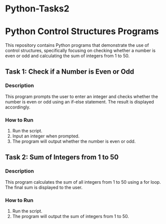# Python-Tasks2
# Python Control Structures Programs

This repository contains Python programs that demonstrate the use of control structures, specifically focusing on checking whether a number is even or odd and calculating the sum of integers from 1 to 50.

## Task 1: Check if a Number is Even or Odd

### Description
This program prompts the user to enter an integer and checks whether the number is even or odd using an if-else statement. The result is displayed accordingly.

### How to Run
1. Run the script.
2. Input an integer when prompted.
3. The program will output whether the number is even or odd.


## Task 2: Sum of Integers from 1 to 50

### Description
This program calculates the sum of all integers from 1 to 50 using a for loop. The final sum is displayed to the user.

### How to Run
1. Run the script.
2. The program will output the sum of integers from 1 to 50.


